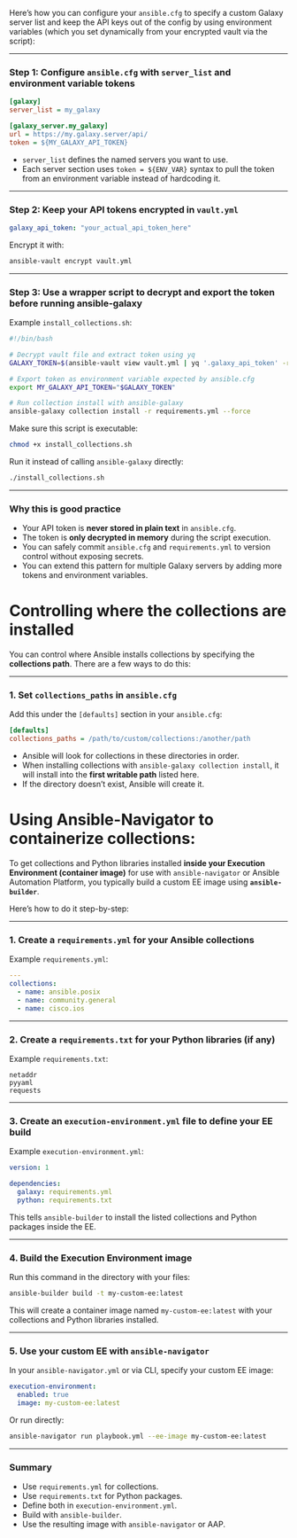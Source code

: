 Here’s how you can configure your `ansible.cfg` to specify a custom Galaxy server list and keep the API keys out of the config by using environment variables (which you set dynamically from your encrypted vault via the script):

---

### Step 1: Configure `ansible.cfg` with `server_list` and environment variable tokens

```ini
[galaxy]
server_list = my_galaxy

[galaxy_server.my_galaxy]
url = https://my.galaxy.server/api/
token = ${MY_GALAXY_API_TOKEN}
```

- `server_list` defines the named servers you want to use.
- Each server section uses `token = ${ENV_VAR}` syntax to pull the token from an environment variable instead of hardcoding it.

---

### Step 2: Keep your API tokens encrypted in `vault.yml`

```yaml
galaxy_api_token: "your_actual_api_token_here"
```

Encrypt it with:

```bash
ansible-vault encrypt vault.yml
```

---

### Step 3: Use a wrapper script to decrypt and export the token before running ansible-galaxy

Example `install_collections.sh`:

```bash
#!/bin/bash

# Decrypt vault file and extract token using yq
GALAXY_TOKEN=$(ansible-vault view vault.yml | yq '.galaxy_api_token' -r)

# Export token as environment variable expected by ansible.cfg
export MY_GALAXY_API_TOKEN="$GALAXY_TOKEN"

# Run collection install with ansible-galaxy
ansible-galaxy collection install -r requirements.yml --force
```

Make sure this script is executable:

```bash
chmod +x install_collections.sh
```

Run it instead of calling `ansible-galaxy` directly:

```bash
./install_collections.sh
```

---

### Why this is good practice

- Your API token is **never stored in plain text** in `ansible.cfg`.
- The token is **only decrypted in memory** during the script execution.
- You can safely commit `ansible.cfg` and `requirements.yml` to version control without exposing secrets.
- You can extend this pattern for multiple Galaxy servers by adding more tokens and environment variables.

# Controlling where the collections are installed
You can control where Ansible installs collections by specifying the **collections path**. There are a few ways to do this:

---

### 1. Set `collections_paths` in `ansible.cfg`

Add this under the `[defaults]` section in your `ansible.cfg`:

```ini
[defaults]
collections_paths = /path/to/custom/collections:/another/path
```

- Ansible will look for collections in these directories in order.
- When installing collections with `ansible-galaxy collection install`, it will install into the **first writable path** listed here.
- If the directory doesn’t exist, Ansible will create it.

# Using Ansible-Navigator to containerize collections:
To get collections and Python libraries installed **inside your Execution Environment (container image)** for use with `ansible-navigator` or Ansible Automation Platform, you typically build a custom EE image using **`ansible-builder`**.

Here’s how to do it step-by-step:

---

### 1. Create a `requirements.yml` for your Ansible collections

Example `requirements.yml`:

```yaml
---
collections:
  - name: ansible.posix
  - name: community.general
  - name: cisco.ios
```

---

### 2. Create a `requirements.txt` for your Python libraries (if any)

Example `requirements.txt`:

```
netaddr
pyyaml
requests
```

---

### 3. Create an `execution-environment.yml` file to define your EE build

Example `execution-environment.yml`:

```yaml
version: 1

dependencies:
  galaxy: requirements.yml
  python: requirements.txt
```

This tells `ansible-builder` to install the listed collections and Python packages inside the EE.

---

### 4. Build the Execution Environment image

Run this command in the directory with your files:

```bash
ansible-builder build -t my-custom-ee:latest
```

This will create a container image named `my-custom-ee:latest` with your collections and Python libraries installed.

---

### 5. Use your custom EE with `ansible-navigator`

In your `ansible-navigator.yml` or via CLI, specify your custom EE image:

```yaml
execution-environment:
  enabled: true
  image: my-custom-ee:latest
```

Or run directly:

```bash
ansible-navigator run playbook.yml --ee-image my-custom-ee:latest
```

---

### Summary

- Use `requirements.yml` for collections.
- Use `requirements.txt` for Python packages.
- Define both in `execution-environment.yml`.
- Build with `ansible-builder`.
- Use the resulting image with `ansible-navigator` or AAP.